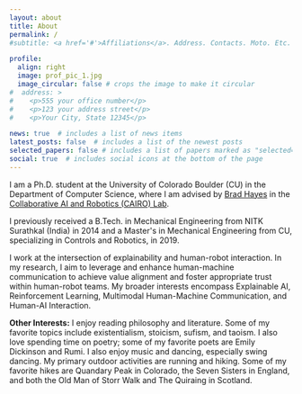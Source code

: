 ```yaml
---
layout: about
title: About
permalink: /
#subtitle: <a href='#'>Affiliations</a>. Address. Contacts. Moto. Etc.

profile:
  align: right
  image: prof_pic_1.jpg
  image_circular: false # crops the image to make it circular
#  address: >
#    <p>555 your office number</p>
#    <p>123 your address street</p>
#    <p>Your City, State 12345</p>

news: true  # includes a list of news items
latest_posts: false  # includes a list of the newest posts
selected_papers: false # includes a list of papers marked as "selected={true}"
social: true  # includes social icons at the bottom of the page
---
```


I am a Ph.D. student at the University of Colorado Boulder (CU) in the Department of Computer Science, where I am advised by [Brad Hayes](http://www.bradhayes.info/) in the [Collaborative AI and Robotics (CAIRO) Lab](http://www.cairo-lab.com/). 

I previously received a B.Tech. in Mechanical Engineering from NITK Surathkal (India) in 2014 and a Master's in Mechanical Engineering from CU, specializing in Controls and Robotics, in 2019.


I work at the intersection of explainability and human-robot interaction. In my research, I aim to leverage and enhance human-machine communication to achieve value alignment and foster appropriate trust within human-robot teams. My broader interests encompass Explainable AI, Reinforcement Learning, Multimodal Human-Machine Communication, and Human-AI Interaction.

[//]: # (**Research Summary:**)

**Other Interests:** I enjoy reading philosophy and literature. Some of my favorite topics include existentialism, stoicism, sufism, and taoism. I also love spending time on poetry; some of my favorite poets are Emily Dickinson and Rumi. I also enjoy music and dancing, especially swing dancing. My primary outdoor activities are running and hiking. Some of my favorite hikes are Quandary Peak in Colorado, the Seven Sisters in England, and both the Old Man of Storr Walk and The Quiraing in Scotland.

